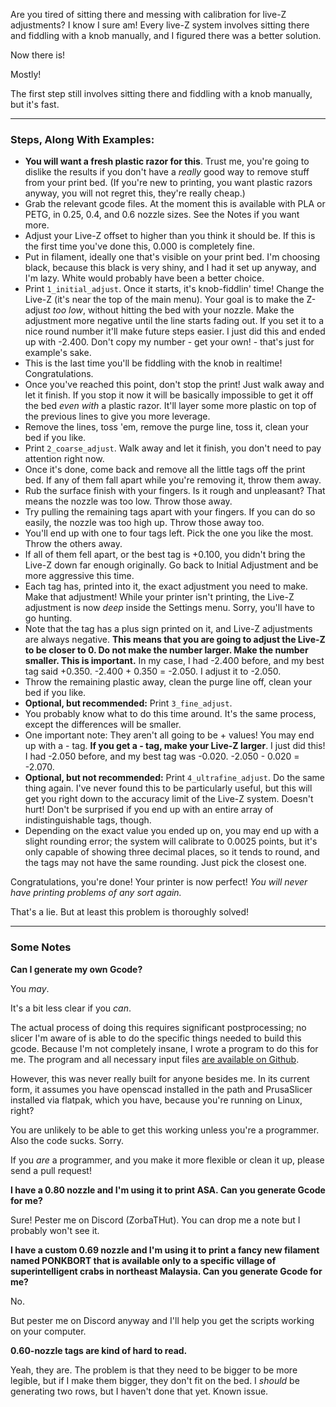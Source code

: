 Are you tired of sitting there and messing with calibration for live-Z adjustments? I know I sure am! Every live-Z system involves sitting there and fiddling with a knob manually, and I figured there was a better solution.

Now there is!

Mostly!

The first step still involves sitting there and fiddling with a knob manually, but it's fast.

----

### Steps, Along With Examples:

-   **You will want a fresh plastic razor for this**. Trust me, you're going to dislike the results if you don't have a *really* good way to remove stuff from your print bed. (If you're new to printing, you want plastic razors anyway, you will not regret this, they're really cheap.)
-   Grab the relevant gcode files. At the moment this is available with PLA or PETG, in 0.25, 0.4, and 0.6 nozzle sizes. See the Notes if you want more.
-   Adjust your Live-Z offset to higher than you think it should be. If this is the first time you've done this, 0.000 is completely fine.
-   Put in filament, ideally one that's visible on your print bed. I'm choosing black, because this black is very shiny, and I had it set up anyway, and I'm lazy. White would probably have been a better choice.
-   Print `1_initial_adjust`. Once it starts, it's knob-fiddlin' time! Change the Live-Z (it's near the top of the main menu). Your goal is to make the Z-adjust *too low*, without hitting the bed with your nozzle. Make the adjustment more negative until the line starts fading out. If you set it to a nice round number it'll make future steps easier. I just did this and ended up with -2.400. Don't copy my number - get your own! - that's just for example's sake.
-   This is the last time you'll be fiddling with the knob in realtime! Congratulations.
-   Once you've reached this point, don't stop the print! Just walk away and let it finish. If you stop it now it will be basically impossible to get it off the bed *even with* a plastic razor. It'll layer some more plastic on top of the previous lines to give you more leverage.
-   Remove the lines, toss 'em, remove the purge line, toss it, clean your bed if you like.
-   Print `2_coarse_adjust`. Walk away and let it finish, you don't need to pay attention right now.
-   Once it's done, come back and remove all the little tags off the print bed. If any of them fall apart while you're removing it, throw them away.
-   Rub the surface finish with your fingers. Is it rough and unpleasant? That means the nozzle was too low. Throw those away.
-   Try pulling the remaining tags apart with your fingers. If you can do so easily, the nozzle was too high up. Throw those away too.
-   You'll end up with one to four tags left. Pick the one you like the most. Throw the others away.
-   If all of them fell apart, or the best tag is +0.100, you didn't bring the Live-Z down far enough originally. Go back to Initial Adjustment and be more aggressive this time.
-   Each tag has, printed into it, the exact adjustment you need to make. Make that adjustment! While your printer isn't printing, the Live-Z adjustment is now *deep* inside the Settings menu. Sorry, you'll have to go hunting.
-   Note that the tag has a plus sign printed on it, and Live-Z adjustments are always negative. **This means that you are going to adjust the Live-Z to be closer to 0. Do not make the number larger. Make the number smaller. This is important.** In my case, I had -2.400 before, and my best tag said +0.350. -2.400 + 0.350 = -2.050. I adjust it to -2.050.
-   Throw the remaining plastic away, clean the purge line off, clean your bed if you like.
-   **Optional, but recommended:** Print `3_fine_adjust`.
-   You probably know what to do this time around. It's the same process, except the differences will be smaller.
-   One important note: They aren't all going to be + values! You may end up with a - tag. **If you get a - tag, make your Live-Z larger**. I just did this! I had -2.050 before, and my best tag was -0.020. -2.050 - 0.020 = -2.070.
-   **Optional, but not recommended:** Print `4_ultrafine_adjust`. Do the same thing again. I've never found this to be particularly useful, but this will get you right down to the accuracy limit of the Live-Z system. Doesn't hurt! Don't be surprised if you end up with an entire array of indistinguishable tags, though.
-   Depending on the exact value you ended up on, you may end up with a slight rounding error; the system will calibrate to 0.0025 points, but it's only capable of showing three decimal places, so it tends to round, and the tags may not have the same rounding. Just pick the closest one.

Congratulations, you're done! Your printer is now perfect! *You will never have printing problems of any sort again.*

That's a lie. But at least this problem is thoroughly solved!

----

### Some Notes

**Can I generate my own Gcode?**

You *may*.

It's a bit less clear if you *can*.

The actual process of doing this requires significant postprocessing; no slicer I'm aware of is able to do the specific things needed to build this gcode. Because I'm not completely insane, I wrote a program to do this for me. The program and all necessary input files [are available on Github](https://github.com/zorbathut/livezadjust).

However, this was never really built for anyone besides me. In its current form, it assumes you have openscad installed in the path and PrusaSlicer installed via flatpak, which you have, because you're running on Linux, right?

You are unlikely to be able to get this working unless you're a programmer. Also the code sucks. Sorry.

If you *are* a programmer, and you make it more flexible or clean it up, please send a pull request!

**I have a 0.80 nozzle and I'm using it to print ASA. Can you generate Gcode for me?**

Sure! Pester me on Discord (ZorbaTHut). You can drop me a note but I probably won't see it.

**I have a custom 0.69 nozzle and I'm using it to print a fancy new filament named PONKBORT that is available only to a specific village of superintelligent crabs in northeast Malaysia. Can you generate Gcode for me?**

No.

But pester me on Discord anyway and I'll help you get the scripts working on your computer.

**0.60-nozzle tags are kind of hard to read.**

Yeah, they are. The problem is that they need to be bigger to be more legible, but if I make them bigger, they don't fit on the bed. I *should* be generating two rows, but I haven't done that yet. Known issue.
